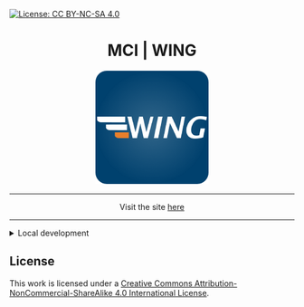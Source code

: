 [![License: CC BY-NC-SA 4.0](https://img.shields.io/badge/License-CC%20BY--NC--SA%204.0-lightgrey.svg)](https://creativecommons.org/licenses/by-nc-sa/4.0/)

<div align="center">
    <h1>MCI | WING</h1>
</div>

<p align="center">
  <img src="docs/assets/logo.png" alt="WING Logo" style="width: 200px; height: auto;">
</p>

<div align="center">
<hr>

Visit the site <a href="https://mciwing.github.io/">here</a>
</div>

---

<details>
<summary>Local development</summary>

To serve the site locally, you need a couple of prerequisites (`pipx`, `poetry` 
and `python >= 3.11 < 3.13`)

### `pipx`

Install `pipx`

```bash
python -m pip install --user pipx
```

which will throw a warning that `pipx` is not on Path. Navigate to the 
path mentioned in the warning and execute

```bash
.\pipx.exe ensurepath
```

### `poetry`

In a new terminal, install `poetry`

```bash
pipx install poetry
```

### Project setup

To install all project dependencies, navigate to the project root and execute

```bash
poetry install
```

### Serve the site

... with

```bash
poetry run mkdocs serve
```

The site is served at `localhost:8000`

</details>

## License

This work is licensed under a 
[Creative Commons Attribution-NonCommercial-ShareAlike 4.0 International License](http://creativecommons.org/licenses/by-nc-sa/4.0/).